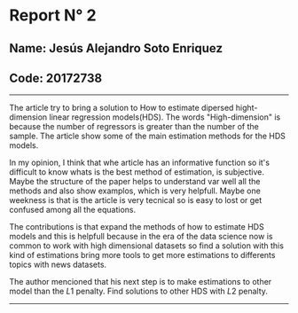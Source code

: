 # Report N° 2

## Name: Jesús Alejandro Soto Enriquez
## Code: 20172738


***


The article try to bring a solution to How to estimate dipersed hight-dimension linear regression models(HDS). The words "High-dimension" is because the number of regressors is greater than the number of the sample. The article show some of the main estimation methods for the HDS models.

In my opinion, I think that whe article has an informative function so it's difficult to know whats is the best method of estimation, is subjective. Maybe the structure of the paper helps to understand var well all the methods and also show examplos, which is very helpfull.
Maybe one weekness is that is the article is very tecnical so is easy to lost or get confused among all the equations.

The contributions is that expand the methods of how to estimate HDS models and this is helpfull because in the era of the data science now is common to work with high dimensional datasets so find a solution with this kind of estimations bring more tools to get more estimations to differents topics with news datasets.

The author mencioned that his next step is to make estimations to other model than the $L1$ penalty. Find solutions to other HDS with $L2$ penalty. 



-------------------------------------------------------
